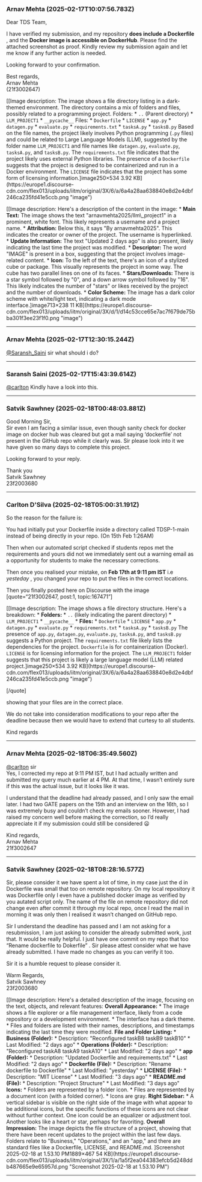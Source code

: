 ### Arnav Mehta  (2025-02-17T10:07:56.783Z)

Dear TDS Team,

I have verified my submission, and my repository **does include a Dockerfile**
, and the **Docker image is accessible on DockerHub**. Please find the
attached screenshot as proof. Kindly review my submission again and let me
know if any further action is needed.

Looking forward to your confirmation.

Best regards,  
Arnav Mehta  
(21f3002647)

[[Image description: The image shows a file directory listing in a dark-themed
environment. The directory contains a mix of folders and files, possibly
related to a programming project. Folders: * `..` (Parent directory) *
`LLM_PROJECT1` * `__pycache__` Files: * `Dockerfile` * `LICENSE` * `app.py` *
`datagen.py` * `evaluate.py` * `requirements.txt` * `tasksA.py` * `tasksB.py`
Based on the file names, the project likely involves Python programming (`.py`
files) and could be related to Large Language Models (LLM), suggested by the
folder name `LLM_PROJECT1` and file names like `datagen.py`, `evaluate.py`,
`tasksA.py`, and `tasksB.py`. The `requirements.txt` file indicates that the
project likely uses external Python libraries. The presence of a `Dockerfile`
suggests that the project is designed to be containerized and run in a Docker
environment. The `LICENSE` file indicates that the project has some form of
licensing information.]image250×534 3.92 KB](https://europe1.discourse-
cdn.com/flex013/uploads/iitm/original/3X/6/a/6a4a28aa638840e8d2e4dbf246ca235fd41e5ccb.png
"image")

  

[[Image description: Here's a description of the content in the image: *
**Main Text:** The image shows the text "arnavmehta2025/llm\\_project1" in a
prominent, white font. This likely represents a username and a project name. *
**Attribution:** Below this, it says "By arnavmehta2025". This indicates the
creator or owner of the project. The username is hyperlinked. * **Update
Information:** The text "Updated 2 days ago" is also present, likely
indicating the last time the project was modified. * **Descriptor:** The word
"IMAGE" is present in a box, suggesting that the project involves image-
related content. * **Icon:** To the left of the text, there's an icon of a
stylized cube or package. This visually represents the project in some way.
The cube has two parallel lines on one of its faces. * **Stars/Downloads:**
There is a star symbol followed by "0", and a down arrow symbol followed by
"16". This likely indicates the number of "stars" or likes received by the
project and the number of downloads. * **Color Scheme:** The image has a dark
color scheme with white/light text, indicating a dark mode
interface.]image713×238 11 KB](https://europe1.discourse-
cdn.com/flex013/uploads/iitm/original/3X/d/1/d14c53cce65e7ac7f679de75bba301f3ee23f1f0.png
"image")


---
### Arnav Mehta  (2025-02-17T12:30:15.244Z)

[@Saransh_Saini](/u/saransh_saini) sir what should i do?


---
### Saransh Saini (2025-02-17T15:43:39.614Z)

[@carlton](/u/carlton) Kindly have a look into this.


---
### Satvik  Sawhney (2025-02-18T00:48:03.881Z)

Good Morning Sir,  
Sir even I am facing a similar issue, even though sanity check for docker
image on docker hub was cleared but got a mail saying ‘dockerfile’ not present
in the GitHub repo while it clearly was. Sir please look into it we have given
so many days to complete this project.

Looking forward to your reply.

Thank you  
Satvik Sawhney  
23f2003680


---
### Carlton D'Silva (2025-02-18T05:00:31.191Z)

So the reason for the failure is:

You had initially put your Dockerfile inside a directory called TDSP-1-main
instead of being directly in your repo. (On 15th Feb 1:26AM)

Then when our automated script checked if students repos met the requirements
and yours did not we immediately sent out a warning email as a opportunity for
students to make the necessary corrections.

Then once you realised your mistake, on **Feb 17th at 9:11 pm IST** i.e
_yesteday_ , you changed your repo to put the files in the correct locations.

Then you finally posted here on Discourse with the image [quote=“21f3002647,
post:1, topic:167471”]  

[[Image description: The image shows a file directory structure. Here's a
breakdown: * **Folders:** * `..` (likely indicating the parent directory) *
`LLM_PROJECT1` * `__pycache__` * **Files:** * `Dockerfile` * `LICENSE` *
`app.py` * `datagen.py` * `evaluate.py` * `requirements.txt` * `tasksA.py` *
`tasksB.py` The presence of `app.py`, `datagen.py`, `evaluate.py`,
`tasksA.py`, and `tasksB.py` suggests a Python project. The `requirements.txt`
file likely lists the dependencies for the project. `Dockerfile` is for
containerization (Docker). `LICENSE` is for licensing information for the
project. The `LLM_PROJECT1` folder suggests that this project is likely a
large language model (LLM) related project.]image250×534 3.92
KB](https://europe1.discourse-
cdn.com/flex013/uploads/iitm/original/3X/6/a/6a4a28aa638840e8d2e4dbf246ca235fd41e5ccb.png
"image")

  
[/quote]

showing that your files are in the correct place.

We do not take into consideration modifications to your repo after the
deadline because then we would have to extend that curtesy to all students.

Kind regards


---
### Arnav Mehta  (2025-02-18T06:35:49.560Z)

[@carlton](/u/carlton) sir  
Yes, I corrected my repo at 9:11 PM IST, but I had actually written and
submitted my query much earlier at 4 PM. At that time, I wasn’t entirely sure
if this was the actual issue, but it looks like it was.

I understand that the deadline had already passed, and I only saw the email
later. I had two GATE papers on the 15th and an interview on the 16th, so I
was extremely busy and couldn’t check my emails sooner. However, I had raised
my concern well before making the correction, so I’d really appreciate it if
my submission could still be considered :frowning:

Kind regards,  
Arnav Mehta  
21f3002647


---
### Satvik  Sawhney (2025-02-18T08:28:16.577Z)

Sir, please consider it we have spent a lot of time, in my case just the d in
Dockerfile was small that too on remote repository. On my local repository it
was Dockerfile only I even have a published docker image as verified by you
autated script only. The name of the file on remote repository did not change
even after commit it through my local repo, once I read the mail in morning it
was only then I realised it wasn’t changed on GitHub repo.

Sir I understand the deadline has passed and I am not asking for a
resubmission, I am just asking to consider the already submitted work, just
that. It would be really helpful. I just have one commit on my repo that too
“Rename dockerfile to Dokerfile” . Sir please attest consider what we have
already submitted. I have made no changes as you can verify it too.

Sir it is a humble request to please consider it.

Warm Regards,  
Satvik Sawhney  
23f2003680

[[Image description: Here's a detailed description of the image, focusing on
the text, objects, and relevant features: **Overall Appearance:** * The image
shows a file explorer or a file management interface, likely from a code
repository or a development environment. * The interface has a dark theme. *
Files and folders are listed with their names, descriptions, and timestamps
indicating the last time they were modified. **File and Folder Listing:** *
**Business (Folder):** * Description: "Reconfigured taskB8 taskB9 taskB10" *
Last Modified: "2 days ago" * **Operations (Folder):** * Description:
"Reconfigured taskA8 taskA9 taskA10" * Last Modified: "2 days ago" * **app
(Folder):** * Description: "Updated Dockerfile and requirements.txt" * Last
Modified: "2 days ago" * **Dockerfile (File):** * Description: "Rename
dockerfile to Dockerfile" * Last Modified: "yesterday" * **LICENSE (File):** *
Description: "MIT License" * Last Modified: "3 days ago" * **README.md
(File):** * Description: "Project Structure" * Last Modified: "3 days ago"
**Icons:** * Folders are represented by a folder icon. * Files are represented
by a document icon (with a folded corner). * Icons are gray. **Right
Sidebar:** * A vertical sidebar is visible on the right side of the image with
what appear to be additional icons, but the specific functions of these icons
are not clear without further context. One icon could be an equalizer or
adjustment tool. Another looks like a heart or star, perhaps for favoriting.
**Overall Impression:** The image depicts the file structure of a project,
showing that there have been recent updates to the project within the last few
days. Folders relate to "Business," "Operations," and an "app," and there are
standard files like a Dockerfile, LICENSE, and README.md. ]Screenshot
2025-02-18 at 1.53.10 PM1889×467 54 KB](https://europe1.discourse-
cdn.com/flex013/uploads/iitm/original/3X/1/a/1a5f2ea044383efcb5d248ddb487665e9e65957d.png
"Screenshot 2025-02-18 at 1.53.10 PM")


---
